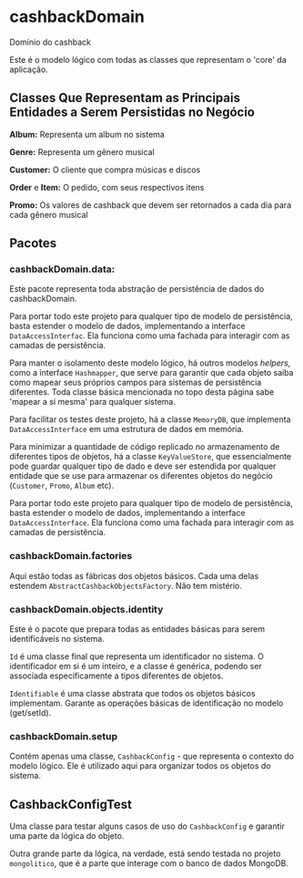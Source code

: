 # cashbackDomain
Domínio do cashback

Este é o modelo lógico com todas as classes que representam o 'core' da aplicação.

## Classes Que Representam as Principais Entidades a Serem Persistidas no Negócio

**Album:** Representa um album no sistema

**Genre:** Representa um gênero musical

**Customer:** O cliente que compra músicas e discos

**Order** e **Item:** O pedido, com seus respectivos itens

**Promo:** Os valores de cashback que devem ser retornados a cada dia para cada gênero musical

## Pacotes

### cashbackDomain.data: ### 
Este pacote representa toda abstração de persistência de dados do cashbackDomain. 

Para portar todo este projeto para qualquer tipo de modelo de persistência, basta estender o modelo de dados, implementando a interface `DataAccessInterfac`. Ela funciona como uma fachada para interagir com as camadas de persistência.

Para manter o isolamento deste modelo lógico, há outros modelos *helpers*, como a interface `Hashmapper`, que serve para garantir que cada objeto saiba como mapear seus próprios campos para sistemas de persistência diferentes. Toda classe básica mencionada no topo desta página sabe 'mapear a si mesma' para qualquer sistema.

Para facilitar os testes deste projeto, há a classe `MemoryDB`, que implementa `DataAccessInterface` em uma estrutura de dados em memória.

Para minimizar a quantidade de código replicado no armazenamento de diferentes tipos de objetos, há a classe `KeyValueStore`, que essencialmente pode guardar qualquer tipo de dado e deve ser estendida por qualquer entidade que se use para armazenar os diferentes objetos do negócio (`Customer`, `Promo`, `Album` etc).

Para portar todo este projeto para qualquer tipo de modelo de persistência, basta estender o modelo de dados, implementando a interface `DataAccessInterface`. Ela funciona como uma fachada para interagir com as camadas de persistência.

### cashbackDomain.factories ###

Aqui estão todas as fábricas dos objetos básicos. Cada uma delas estendem `AbstractCashbackObjectsFactory`. Não tem mistério.

### cashbackDomain.objects.identity ###

Este é o pacote que prepara todas as entidades básicas para serem identificáveis no sistema.

`Id` é uma classe final que representa um identificador no sistema. O identificador em si é um inteiro, e a classe é genérica, podendo ser associada especificamente a tipos diferentes de objetos.

`Identifiable` é uma classe abstrata que todos os objetos básicos implementam. Garante as operações básicas de identificação no modelo (get/setId).

### cashbackDomain.setup ###

Contém apenas uma classe, `CashbackConfig` - que representa o contexto do modelo lógico. Ele é utilizado aqui para organizar todos os objetos do sistema.

## CashbackConfigTest ##

Uma classe para testar alguns casos de uso do `CashbackConfig` e garantir uma parte da lógica do objeto.

Outra grande parte da lógica, na verdade, está sendo testada no projeto `mongolitico`, que é a parte que interage com o banco de dados MongoDB.
